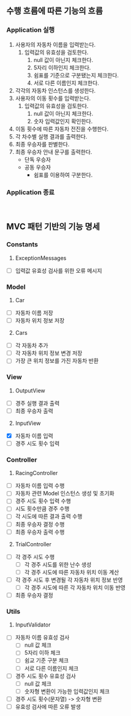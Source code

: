 ## 수행 흐름에 따른 기능의 흐름
### Application 실행
1. 사용자의 자동차 이름을 입력받는다.
   1. 입력값의 유효성을 검토한다.
      1. null 값이 아닌지 체크한다.
      2. 5자리 이하인지 체크한다.
      3. 쉼표를 기준으로 구분됐는지 체크한다.
      4. 서로 다른 이름인지 체크한다.
2. 각각의 자동차 인스턴스를 생성한다.
3. 사용자의 이동 횟수를 입력받는다.
   1. 입력값의 유효성을 검토한다.
      1. null 값이 아닌지 체크한다.
      2. 숫자 입력값인지 확인한다.
4. 이동 횟수에 따른 자동차 전진을 수행한다.
5. 각 차수별 실행 결과를 출력한다.
6. 최종 우승자를 판별한다.
7. 최종 우승자 안내 문구를 출력한다.
   * 단독 우승자
   * 공동 우승자
     * 쉼표를 이용하여 구분한다.
     
### Application 종료

<br>

## MVC 패턴 기반의 기능 명세
### Constants
1. ExceptionMessages
- [ ] 입력값 유효성 검사를 위한 오류 메시지

### Model
1. Car
- [ ] 자동차 이름 저장
- [ ] 자동차 위치 정보 저장
2. Cars
- [ ] 각 자동차 추가
- [ ] 각 자동차 위치 정보 변경 저장
- [ ] 가장 큰 위치 정보를 가진 자동차 반환

### View
1. OutputView
- [ ] 경주 실행 결과 출력
- [ ] 최종 우승자 출력

2. InputView 
- [x] 자동차 이름 입력
- [ ] 경주 시도 횟수 입력

### Controller
1. RacingController
- [ ] 자동차 이름 입력 수행
- [ ] 자동차 관련 Model 인스턴스 생성 및 초기화
- [ ] 경주 시도 횟수 입력 수행
- [ ] 시도 횟수만큼 경주 수행
- [ ] 각 시도에 따른 결과 출력 수행
- [ ] 최종 우승자 결정 수행
- [ ] 최종 우승자 출력 수행
2. TrialController
- [ ] 각 경주 시도 수행
  - [ ] 각 경주 시도를 위한 난수 생성
  - [ ] 각 경주 시도에 따른 자동차 위치 이동 계산
- [ ] 각 경주 시도 후 변경될 각 자동차 위치 정보 반영
  - [ ] 각 경주 시도에 따른 각 자동차 위치 이동 반영
- [ ] 최종 우승자 결정

### Utils
1. InputValidator
- [ ] 자동차 이름 유효성 검사
  - [ ] null 값 체크
  - [ ] 5자리 이하 체크
  - [ ] 쉼교 기준 구분 체크
  - [ ] 서로 다른 이름인지 체크
- [ ] 경주 시도 횟수 유효성 검사
  - [ ] null 값 체크
  - [ ] 숫자형 변환이 가능한 입력값인지 체크
- [ ] 경주 시도 횟수(문자열) -> 숫자형 변환
- [ ] 유효성 검사에 따른 오류 발생